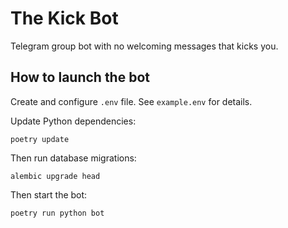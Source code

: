 # The Kick Bot

Telegram group bot with no welcoming messages that kicks you.

## How to launch the bot

Create and configure `.env` file. See `example.env` for details.

Update Python dependencies:

```shell
poetry update
```

Then run database migrations:

```shell
alembic upgrade head
```

Then start the bot:

```shell
poetry run python bot
```
